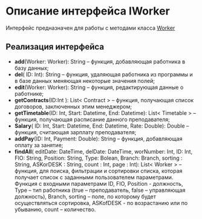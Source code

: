 # Описание интерфейса IWorker
Интерфейс предназначен для работы с методами класса [Worker](./Worker.md "Класс Worker")

## Реализация интерфейса

* **add**(Worker: Worker): String – функция, добавляющая работника в базу данных;
* **del**( ID: Int): String –  функция, удаляющая  работника  из программы и в базе данных меняющая некоторые значения полей;
* **edit**(Worker: Worker): String – функция, редактирующая данные о работнике;
* **getContracts**(ID:Int ): List< Contract > –  функция, получающая список договоров, заключенных этим менеджером;
* **getTimetable**(ID: Int, Start: Datetime, End: Datetime): List< Timetable > – функция, получающая расписание данного преподавателя;
* **Salary**( ID: Int, Start: Datetime, End: Datetime, Rate: Double): Double – функция, считающая зарплату преподавателя;
* **addPay**(ID: Int, Payment: Double): String – функция, добавляющая оплату за занятие;
* **findAll**(  editDate:	DateTime, delDate:	DateTime, worNumber: Int, ID: Int, FIO: String, Position: String, Type: Bolean, Branch: Branch, sorting : String, ASKorDESK : String,  count : Int, page : Int): List< Worker >  – функция, для поиска, фильтрации и сортировки списка, которая получает список с заданными пользователем параметрами.
Функция с входными параметрами  ID, FIO, Position - должность, Type – тип работника (true –  преподаватель, false – управляющая должность), Branch, sorting – поле, по которому будет осуществляться сортировка, ASKofDESK - по возрастанию или по убыванию,  count – количество.